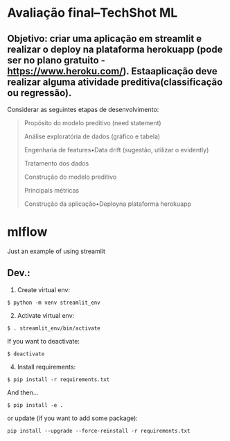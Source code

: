 # Avaliação final–TechShot ML
## Objetivo: criar uma aplicação em streamlit e realizar o deploy na plataforma herokuapp (pode ser no plano gratuito -https://www.heroku.com/). Estaaplicação deve realizar alguma atividade preditiva(classificação ou regressão).

Considerar as seguintes etapas de desenvolvimento:
>Propósito do modelo preditivo (need statement)
>
>Análise exploratória de dados (gráfico e tabela)
>
>Engenharia de features•Data drift (sugestão, utilizar o evidently)
>
>Tratamento dos dados
>
>Construção do modelo preditivo
>
>Principais métricas
>
>Construção da aplicação•Deployna plataforma herokuapp

# mlflow
 Just an example of using streamlit

## Dev.:

1. Create virtual env:

```
$ python -m venv streamlit_env
```

2. Activate virtual env:

```
$ . streamlit_env/bin/activate
```

If you want to deactivate:

```
$ deactivate
```

4. Install requirements:

```
$ pip install -r requirements.txt
```

And then...

```
$ pip install -e .
```


or update (if you want to add some package):

```
pip install --upgrade --force-reinstall -r requirements.txt
```

